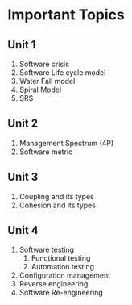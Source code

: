 # Important Topics
## Unit 1
1. Software crisis
2. Software Life cycle model
3. Water Fall model
4. Spiral Model
5. SRS
## Unit 2
1. Management Spectrum (4P)
2. Software metric

## Unit 3
1. Coupling and its types
2. Cohesion and its types
## Unit 4
1. Software testing
	1. Functional testing
	2. Automation testing
2. Configuration management
3. Reverse engineering
4. Software Re-engineering
